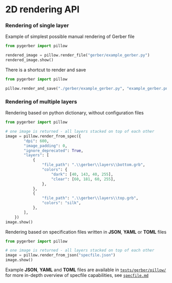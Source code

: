 # 2D rendering API

### Rendering of single layer

Example of simplest possible manual rendering of Gerber file

```python
from pygerber import pillow

rendered_image = pillow.render_file("gerber/example_gerber.py")
rendered_image.show()
```

There is a shortcut to render and save

```python
from pygerber import pillow

pillow.render_and_save("./gerber/example_gerber.py", "example_gerber.png")
```

### Rendering of multiple layers

Rendering based on python dictionary, without configuration files

```python
from pygerber import pillow

# one image is returned - all layers stacked on top of each other
image = pillow.render_from_spec({
        "dpi": 600,
        "image_padding": 0,
        "ignore_deprecated": True,
        "layers": [
            {
                "file_path": ".\\gerber\\layers\\bottom.grb",
                "colors": {
                    "dark": [40, 143, 40, 255],
                    "clear": [60, 181, 60, 255],
                },
            },
            {
                "file_path": ".\\gerber\\layers\\top.grb",
                "colors": "silk",
            },
        ],
    })
image.show()
```

Rendering based on specification files written in **JSON**, **YAML** or **TOML** files

```python
from pygerber import pillow

# one image is returned - all layers stacked on top of each other
image = pillow.render_from_json("specfile.json")
image.show()
```

Example **JSON**, **YAML** and **TOML** files are available in [`tests/gerber/pillow/`](https://github.com/Argmaster/pygerber/blob/external-api/tests/gerber/pillow)
for more in-depth overview of specfile capabilities, see [`specfile.md`](https://github.com/Argmaster/pygerber/blob/external-api/examples/specfile.md)
